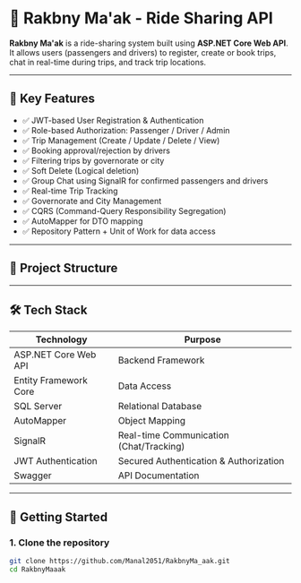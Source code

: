 # 🚗 Rakbny Ma'ak - Ride Sharing API

**Rakbny Ma'ak** is a ride-sharing system built using **ASP.NET Core Web API**. It allows users (passengers and drivers) to register, create or book trips, chat in real-time during trips, and track trip locations.

---

## 📌 Key Features

- ✅ JWT-based User Registration & Authentication
- ✅ Role-based Authorization: Passenger / Driver / Admin
- ✅ Trip Management (Create / Update / Delete / View)
- ✅ Booking approval/rejection by drivers
- ✅ Filtering trips by governorate or city
- ✅ Soft Delete (Logical deletion)
- ✅ Group Chat using SignalR for confirmed passengers and drivers
- ✅ Real-time Trip Tracking
- ✅ Governorate and City Management
- ✅ CQRS (Command-Query Responsibility Segregation)
- ✅ AutoMapper for DTO mapping
- ✅ Repository Pattern + Unit of Work for data access

---

## 🧱 Project Structure


---

## 🛠️ Tech Stack

| Technology              | Purpose                               |
|-------------------------|----------------------------------------|
| ASP.NET Core Web API    | Backend Framework                      |
| Entity Framework Core   | Data Access                            |
| SQL Server              | Relational Database                    |
| AutoMapper              | Object Mapping                         |
| SignalR                 | Real-time Communication (Chat/Tracking)|
| JWT Authentication      | Secured Authentication & Authorization |
| Swagger                 | API Documentation                      |

---

## 🚀 Getting Started

### 1. Clone the repository

```bash
git clone https://github.com/Manal2051/RakbnyMa_aak.git
cd RakbnyMaaak
